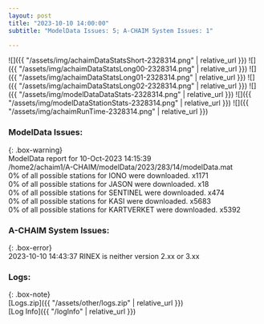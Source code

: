```yaml
---
layout: post
title: "2023-10-10 14:00:00"
subtitle: "ModelData Issues: 5; A-CHAIM System Issues: 1"

---
```


![]({{ "/assets/img/achaimDataStatsShort-2328314.png" | relative_url }})
![]({{ "/assets/img/achaimDataStatsLong00-2328314.png" | relative_url }})
![]({{ "/assets/img/achaimDataStatsLong01-2328314.png" | relative_url }})
![]({{ "/assets/img/achaimDataStatsLong02-2328314.png" | relative_url }})
![]({{ "/assets/img/modelDataDataStats-2328314.png" | relative_url }})
![]({{ "/assets/img/modelDataStationStats-2328314.png" | relative_url }})
![]({{ "/assets/img/achaimRunTime-2328314.png" | relative_url }})


### ModelData Issues:  
  
{: .box-warning}  
 ModelData report for 10-Oct-2023 14:15:39   
 /home2/achaim1/A-CHAIM/modelData/2023/283/14/modelData.mat   
 0% of all possible stations for IONO were downloaded. x1171   
 0% of all possible stations for JASON were downloaded. x18   
 0% of all possible stations for SENTINEL were downloaded. x474   
 0% of all possible stations for KASI were downloaded. x5683   
 0% of all possible stations for KARTVERKET were downloaded. x5392   
  
### A-CHAIM System Issues:  
  
{: .box-error}  
2023-10-10 14:43:37 RINEX is neither version 2.xx or 3.xx  

### Logs:  
  
{: .box-note}  
[Logs.zip]({{ "/assets/other/logs.zip" | relative_url }})  
[Log Info]({{ "/logInfo" | relative_url }})  
